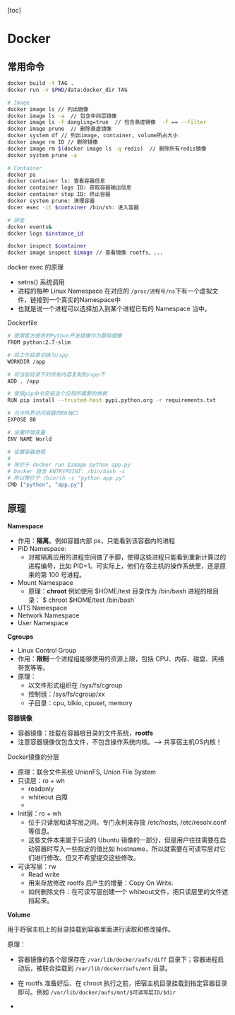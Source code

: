 [toc]



# Docker

## 常用命令

```sh
docker build -t TAG .
docker run -v $PWD/data:docker_dir TAG

# Image
docker image ls // 列出镜像
docker image ls -a  // 包含中间层镜像
docker image ls -f dangling=true  // 包含悬虚镜像  -f == --filter
docker image prune  // 删除悬虚镜像
docker system df // 列出image, container, volume所占大小
docker image rm ID // 删除镜像
docker image rm $(docker image ls -q redis)  // 删除所有redis镜像
docker system prune -a

# Container
docker ps
docker container ls: 查看容器信息
docker container logs ID: 获取容器输出信息
docker container stop ID: 终止容器
docker system prune: 清理容器
docer exec -it $container /bin/sh: 进入容器

# 排查
docker events&
docker logs $instance_id

docker inspect $container
docker image inspect $image // 查看镜像 rootfs、...
```

docker exec 的原理

- setns() 系统调用
- 进程的每种 Linux Namespace 在对应的 `/proc/进程号/ns`下有一个虚拟文件，链接到一个真实的Namespace中
- 也就是说一个进程可以选择加入到某个进程已有的 Namespace 当中。



Dockerfile

```sh
# 使用官方提供的Python开发镜像作为基础镜像
FROM python:2.7-slim

# 将工作目录切换为/app
WORKDIR /app

# 将当前目录下的所有内容复制到/app下
ADD . /app

# 使用pip命令安装这个应用所需要的依赖
RUN pip install --trusted-host pypi.python.org -r requirements.txt

# 允许外界访问容器的80端口
EXPOSE 80

# 设置环境变量
ENV NAME World

# 设置容器进程
# 
# 等价于 docker run $image python app.py
# Docker 隐含 ENTRYPOINT: /bin/bash -c
# 所以等价于 /bin/sh -c "python app.py"
CMD ["python", "app.py"]
```





## 原理



**Namespace**

- 作用：**隔离**。例如容器内部 ps，只能看到该容器内的进程
- PID Namespace: 
  - 对被隔离应用的进程空间做了手脚，使得这些进程只能看到重新计算过的进程编号，比如 PID=1。可实际上，他们在宿主机的操作系统里，还是原来的第 100 号进程。
- Mount Namespace
  - 原理：**chroot**
    例如使用 $HOME/test 目录作为 /bin/bash 进程的根目录：`$ chroot $HOME/test /bin/bash`
- UTS Namespace
- Network Namespace
- User Namespace



**Cgroups**

- Linux Control Group
- 作用：**限制**一个进程组能够使用的资源上限，包括 CPU、内存、磁盘、网络带宽等等。
- 原理：
  - 以文件形式组织在 /sys/fs/cgroup
  - 控制组：/sys/fs/cgroup/xx
  - 子目录：cpu, blkio, cpuset, memory



**容器镜像**

- 容器镜像：挂载在容器根目录的文件系统，**rootfs**
- 注意容器镜像仅包含文件，不包含操作系统内核。--> 共享宿主机OS内核！



Docker镜像的分层

- 原理：联合文件系统 UnionFS, Union File System
- 只读层：ro + wh
  - readonly
  - whiteout 白障
  - 
- Init层：ro + wh
  - 位于只读层和读写层之间。专门永利来存放 /etc/hosts, /etc/resolv.conf 等信息。
  - 这些文件本来属于只读的 Ubuntu 镜像的一部分，但是用户往往需要在启动容器时写入一些指定的值比如 hostname，所以就需要在可读写层对它们进行修改。但又不希望提交这些修改。
- 可读写层：rw
  - Read write
  - 用来存放修改 rootfs 后产生的增量：Copy On Write.
  - 如何删除文件：在可读写层创建一个 whiteout文件，把只读层里的文件遮挡起来。



**Volume**

用于将宿主机上的目录挂载到容器里面进行读取和修改操作。

原理：

- 容器镜像的各个层保存在 `/var/lib/docker/aufs/diff` 目录下；容器进程启动后，被联合挂载到 `/var/lib/docker/aufs/mnt` 目录。

- 在 rootfs 准备好后、在 chroot 执行之前，把宿主机目录挂载到指定容器目录即可。例如 `/var/lib/docker/aufs/mnt/$可读写层ID/$dir`

- 











